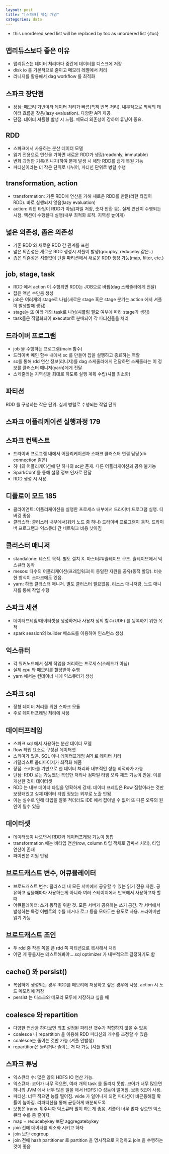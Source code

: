 ```yaml
---
layout: post
title: "[스파크] 핵심 개념"
categories: data
---
```


* this unordered seed list will be replaced by toc as unordered list
{:toc}

## 맵리듀스보다 좋은 이유

- 맵리듀스는 데이터 처리마다 중간에 데이터를 디스크에 저장
- disk io 를 기본적으로 줄이고 메모리 레벨에서 처리
- 리니지를 활용해서 dag workflow 를 최적화

## 스파크 장단점

- 장점: 메모리 기반이라 데이터 처리가 빠름(특히 반복 처리). 내부적으로 최적의 데이터 흐름을 찾음(lazy evaluation). 다양한 API 제공
- 단점: 데이터 셔플링 발생 시 느림. 메모리 의존성이 강하여 튜닝이 중요. 

## RDD
 
- 스파크에서 사용하는 분산 데이터 모델
- 읽기 전용으로 연산을 가하면 새로운 RDD가 생김(readonly, immutable)
- 변화 과정만 기록(리니지)하여 문제 발생 시 해당 RDD를 쉽게 복원 가능
- 파티션이라는 더 작은 단위로 나뉘어, 파티션 단위로 병렬 수행

## transformation, action

- transformation: 기존 RDD에 연산을 가해 새로운 RDD를 만듦(리턴 타입이 RDD). 바로 실행되지 않음(lazy evaluation)
- action: 리턴 타입이 RDD가 아님(파일 저장, 숫자 반환 등). 실제 연산이 수행되는 시점. 액션이 수행될때 실행(내부 최적화 로직. 지역성 높이게)

## 넓은 의존성, 좁은 의존성

- 기존 RDD 와 새로운 RDD 간 관계를 표현
- 넓은 의존성은 새로운 RDD 생성시 셔플이 발생(groupby, reduceby 같은..)
- 좁은 의존성은 셔플없이 단일 파티션에서 새로운 RDD 생성 가능(map, filter, etc.)

## job, stage, task

- RDD 에서 action 이 수행되면 RDD는 JOB으로 바뀜(dag 스케줄러에게 전달)
- 잡은 액션 수만큼 생성
- job은 여러개의 stage로 나뉨(새로운 stage 혹은 stage 분기는 action 에서 셔플이 발생할때 생김)
- stage는 또 여러 개의 task로 나뉨(셔플링 필요 여부에 따라 stage가 생김)
- task들은 직렬화되어 executor로 분배되어 각 파티션들을 처리

## 드라이버 프로그램

- job 을 수행하는 프로그램(main 함수)
- 드라이버 메인 함수 내에서 sc 를 만들어 잡을 실행하고 종료하는 역할
- sc를 통해 rdd 연산 정보(리니지)를 dag 스케줄러에게 전달하면 스케줄러는 이 정보를 클러스터 매니저(yarn)에게 전달
- 스케줄러는 지역성을 최대로 하도록 실행 계획 수립(셔플 최소화)

## 파티션

RDD 를 구성하는 작은 단위. 실제 병렬로 수행되는 작업 단위

## 스파크 어플리케이션 실행과정 179

## 스파크 컨텍스트

- 드라이버 프로그램 내에서 어플리케이션과 스파크 클러스터 연결 담당(db connection 같은)
- 하나의 어플리케이션에 단 하나의 sc만 존재. 다른 어플리케이션과 공유 불가능
- SparkConf 를 통해 설정 정보 인자로 전달
- RDD 생성 시 사용

## 디플로이 모드 185

- 클라이언트: 어플리케이션을 실행한 프로세스 내부에서 드라이버 프로그램 실행. 디버깅 좋음
- 클러스터: 클러스터 내부에서(워커 노드 중 하나) 드라이버 프로그램이 동작. 드라이버 프로그램과 익스큐터 간 네트워크 비용 낮아짐

## 클러스터 매니저

- standalone: 테스트 목적. 별도 설치 X. 마스터##슬레이브 구조. 슬레이브에서 익스큐터 동작 
- mesos: 다수의 어플리케이션(프레임워크)이 동일한 자원을 공유(동적 할당). 비슷한 방식이 스파크에도 있음. 
- yarn: 하둡 클러스터 매니저. 별도 클러스터 필요없음. 리소스 매니저랑, 노드 매니저를 통해 작업 수행

## 스파크 세션

- 데이터프레임/데이터셋을 생성하거나 사용자 정의 함수(UDF) 를 등록하기 위한 목적
- spark session의 builder 메소드를 이용하여 인스턴스 생성

## 익스큐터

- 각 워커노드에서 실제 작업을 처리하는 프로세스(스레드가 아님)
- 실제 cpu 와 메모리를 할당받아 수행
- yarn 에서는 컨테이너 내에 익스큐터가 생성

## 스파크 sql

- 정형 데이터 처리를 위한 스파크 모듈
- 주로 데이터프레임 처리에 사용

## 데이터프레임

- 스파크 sql 에서 사용하는 분산 데이터 모델
- Row 타입 요소로 구성된 데이터셋
- 스키마가 있음. SQL 이나 데이터프레임 API 로 데이터 처리
- 카탈리스트 옵티마이저가 최적화 해줌
- 장점: 스키마를 기반으로 한 데이터 처리와 내부적인 성능 최적화가 가능
- 단점: RDD 로는 가능했던 복잡한 처리나 컴파일 타임 오류 체크 기능이 안됨. 이를 개선한 것이 데이터셋
- RDD 는 내부 데이터 타입을 명확하게 강제. 데이터 프레임은 Row 집합이라는 것만 보장돼있고 실제 데이터 타입 정보는 외부로 노출 안됨
- 이는 실수로 인해 타입을 잘못 적더라도 IDE 에서 잡아낼 수 없어 또 다른 오류의 원인이 될수 있음

## 데이터셋

- 데이터셋이 나오면서 RDD와 데이터프레임 기능이 통합
- transformation 에는 비타입 연산(row, column 타입 객체로 감싸서 처리), 타입 연산이 존재
- 파이썬은 지원 안됨

## 브로드캐스트 변수, 어큐뮬레이터

- 브로드캐스트 변수: 클러스터 내 모든 서버에서 공유할 수 있는 읽기 전용 자원. 공유하고 싶을때마다 사용하는게 아니라 여러 스테이지에서 반복해서 사용하고자 할때
- 어큐뮬레이터: 쓰기 동작을 위한 것. 모든 서버가 공유하는 쓰기 공간. 각 서버에서 발생하는 특정 이벤트의 수를 세거나 로그 등을 모아두는 용도로 사용. 드라이버만 읽기 가능

## 브로드캐스트 조인

- 두 rdd 중 작은 쪽을 큰 rdd 쪽 파티션으로 복사해서 처리
- 어떤 게 좋을지는 테스트해봐야....sql optimizer 가 내부적으로 결정하기도 함

## cache() 와 persist()

- 복잡하게 생성되는 경우 RDD를 메모리에 저장하고 싶은 경우에 사용. action 시 노드 메모리에 저장
- persist 는 디스크와 메모리 모두에 저장하고 싶을 때 

## coalesce 와 repartition

- 다양한 연산을 하다보면 최초 설정된 파티션 갯수가 적합하지 않을 수 있음 
- coalesce 나 repartition 을 이용해 RDD 파티션의 개수를 조정할 수 있음
- coalesce는 줄이는 것만 가능 (셔플 안발생)
- repartition은 늘리거나 줄이는 거 다 가능 (셔플 발생)

## 스파크 튜닝

- 익스큐터 수: 많은 양의 HDFS IO 연산 가능. 
- 익스큐터: 코어가 너무 적으면, 여러 개의 task 를 돌리지 못함. 코어가 너무 많으면 하나의 JVM 에서 너무 많은 일을 해서 HDFS IO 성능이 떨어짐. 보통 5코어 사용.
- 파티션: 너무 적으면 능률 떨어짐. wide 가 일어나게 되면 파티션이 비균등해질 확률이 높아짐. 리파티션을 통해 균등하게 배분되도록
- 보통은 trans. 위주니까 익스큐터 많이 하는게 좋음. 셔플이 너무 많다 싶으면 익스큐터 수를 좀 줄이자.
- map + reducebykey 보단 aggregatebykey
- join 전에 데이터를 최소화 시키고 하자
- join 보단 cogroup
- join 전에 hash partitioner 로 partition 을 명시적으로 지정하고 join 을 수행하는 것이 좋음
